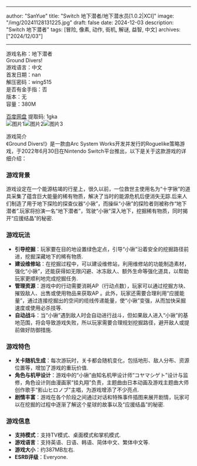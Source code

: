 
---
author: "SanYue"
title: "Switch 地下潜者/地下潜水员[1.0.2|XCI]"
image: "/img/20241128131225.jpg"
draft: false
date: 2024-12-03
description: "Switch 地下潜者"
tags: [冒险, 像素, 动作, 街机, 解谜, 益智, 中文]
archives: ["2024/12/03"]

---

游戏名称：地下潜者   
Ground Divers!    
游戏语言：中文  
首发日期：nan  
解压密码：wing515  
是否有金手指：否  
版本：无   
容量：380M

[百度网盘](https://pan.baidu.com/s/1p2BNV5E5g74Dh7Yr7ouJCw) 提取码: 1gka  
![图片1](/img/schglp.jpg)![图片2](/img/schglq.jpg)![图片3](/img/schglo.jpg)  

游戏简介  
《Ground Divers!》是一款由Arc System Works开发并发行的Roguelike策略游戏，于2022年6月30日在Nintendo Switch平台推出，以下是关于这款游戏的详细介绍：

### 游戏背景
游戏设定在一个能源枯竭的行星上，很久以前，一位救世主使用名为“十字锹”的道具采集了蕴含巨大能量的稀有物质，解决了当时的能源危机后便消失无踪.后来人们制造了用于地下探险的探查仪器“小锹”，而操纵“小锹”的探险者则被称作“地下潜者”.玩家将扮演一名“地下潜者”，驾驶“小锹”深入地下，挖掘稀有物质，同时揭开“应援结晶”的秘密.

### 游戏玩法
- **引导挖掘**：玩家要在目的地设置绿色定点，引导“小锹”沿着安全的挖掘路径前进，挖掘深藏地下的稀有物质.
- **建设维修站**：在挖掘过程中，可以建设维修站，利用维修站的功能制造素材，强化“小锹”，还能获得如无限闪避、冰冻敌人、额外生命等强化道具，以帮助玩家更顺利地完成挖掘任务.
- **管理资源**：游戏中的行动需要消耗AP（行动点数），玩家可以通过挖掘方块、摧毁敌人、出售或使用物品来获取AP 。此外，玩家还需要合理利用“应援能量”，通过连接挖掘出的空间的缆线传递能量，使“小锹”变强，从而加快采掘速度或使用必杀技等.
- **自动战斗**：当“小锹”遇到敌人时会自动进行战斗，但如果敌人进入“小锹”的基地范围，将会导致游戏失败，所以玩家需要合理规划挖掘路径，避开敌人或提前做好防御措施.

### 游戏特色
- **关卡随机生成**：每次游玩时，关卡都会随机变化，包括地形、敌人分布、资源位置等，增加了游戏的重玩价值.
- **角色与机甲设计**：游戏中的“小锹”由知名机甲设计师“コヤマシゲト”设计与监修，角色设计则由漫画家“挂丸翔”负责，主题曲由日本动画及游戏主题曲大师创作歌手“影山ヒロノブ”主唱，为游戏增添了不少亮点.
- **剧情丰富**：游戏在各个阶段之间通过对话和特殊事件插图来展开剧情，玩家可以在挖掘的过程中逐渐了解这个星球的故事以及“应援结晶”的秘密.

### 游戏信息
- **支持模式**：支持TV模式、桌面模式和掌机模式.
- **游戏语言**：支持英语、日语、韩语、简体中文、繁体中文等.
- **游戏大小**：约387MB左右.
- **ESRB评级**：Everyone.
 
